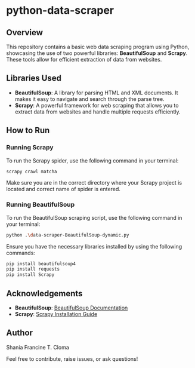 # python-data-scraper

## Overview
This repository contains a basic web data scraping program using Python, showcasing the use of two powerful libraries: **BeautifulSoup** and **Scrapy**. These tools allow for efficient extraction of data from websites.

## Libraries Used
- **BeautifulSoup**: A library for parsing HTML and XML documents. It makes it easy to navigate and search through the parse tree.
- **Scrapy**: A powerful framework for web scraping that allows you to extract data from websites and handle multiple requests efficiently.

## How to Run

### Running Scrapy
To run the Scrapy spider, use the following command in your terminal:

```bash
scrapy crawl matcha
```

Make sure you are in the correct directory where your Scrapy project is located and correct name of spider is entered.

### Running BeautifulSoup
To run the BeautifulSoup scraping script, use the following command in your terminal:

```bash
python .\data-scraper-BeautifulSoup-dynamic.py
```

Ensure you have the necessary libraries installed by using the following commands:

```bash
pip install beautifulsoup4
pip install requests
pip install Scrapy
```

## Acknowledgements
- **BeautifulSoup**: [BeautifulSoup Documentation](https://www.crummy.com/software/BeautifulSoup/bs4/doc/)
- **Scrapy**: [Scrapy Installation Guide](https://doc.scrapy.org/en/latest/intro/install.html#intro-install)

## Author
Shania Francine T. Cloma

Feel free to contribute, raise issues, or ask questions!
